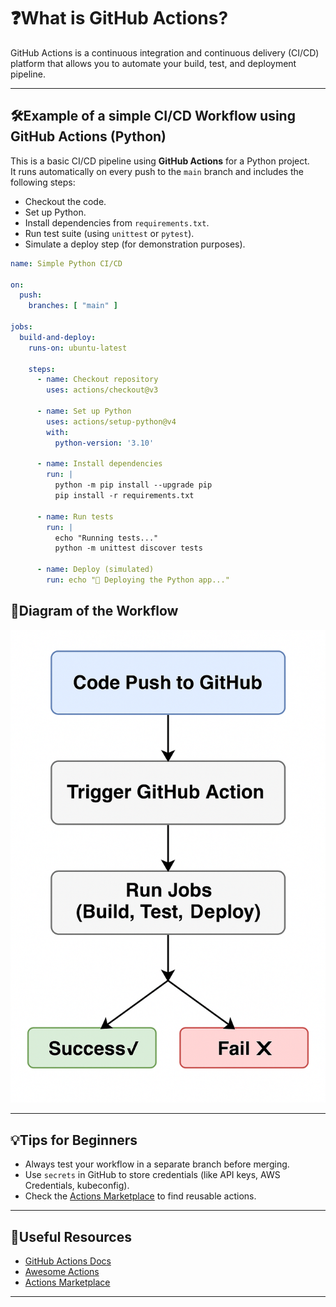 <!-- omit in toc -->
# ❓What is GitHub Actions?

GitHub Actions is a continuous integration and continuous delivery (CI/CD) platform that allows you to automate your build, test, and deployment pipeline.

---

## 🛠️Example of a simple CI/CD Workflow using GitHub Actions (Python)

This is a basic CI/CD pipeline using **GitHub Actions** for a Python project.  
It runs automatically on every push to the `main` branch and includes the following steps:

- Checkout the code.
- Set up Python.
- Install dependencies from `requirements.txt`.
- Run test suite (using `unittest` or `pytest`).
- Simulate a deploy step (for demonstration purposes).

```yaml
name: Simple Python CI/CD

on:
  push:
    branches: [ "main" ]

jobs:
  build-and-deploy:
    runs-on: ubuntu-latest

    steps:
      - name: Checkout repository
        uses: actions/checkout@v3

      - name: Set up Python
        uses: actions/setup-python@v4
        with:
          python-version: '3.10'

      - name: Install dependencies
        run: |
          python -m pip install --upgrade pip
          pip install -r requirements.txt

      - name: Run tests
        run: |
          echo "Running tests..."
          python -m unittest discover tests

      - name: Deploy (simulated)
        run: echo "🚀 Deploying the Python app..."
```

## 🧠Diagram of the Workflow

<div align="center">
  <img src="resources/images/github-actions-workflow.png" alt="GitHub Actions Workflow Diagram" width="700">
</div>

---

## 💡Tips for Beginners

- Always test your workflow in a separate branch before merging.
- Use `secrets` in GitHub to store credentials (like API keys, AWS Credentials, kubeconfig).
- Check the [Actions Marketplace](https://github.com/marketplace?type=actions) to find reusable actions.

---

## 📖Useful Resources

- [GitHub Actions Docs](https://docs.github.com/en/actions)
- [Awesome Actions](https://github.com/sdras/awesome-actions)
- [Actions Marketplace](https://github.com/marketplace?type=actions)

---



